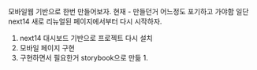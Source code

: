 모바일웹 기반으로 한번 만들어보자.
현재 - 만들던거 어느정도 포기하고 가야함
일단 next14 새로 리뉴얼된 페이지에서부터 다시 시작하자.
1. next14 대시보드 기반으로 프로젝트 다시 설치
2. 모바일 페이지 구현
3. 구현하면서 필요한거 storybook으로 만듦
	1. 